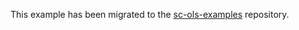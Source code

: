 
This example has been migrated to the [sc-ols-examples](https://github.com/shortcutssoftware/sc-ols-examples) repository.
